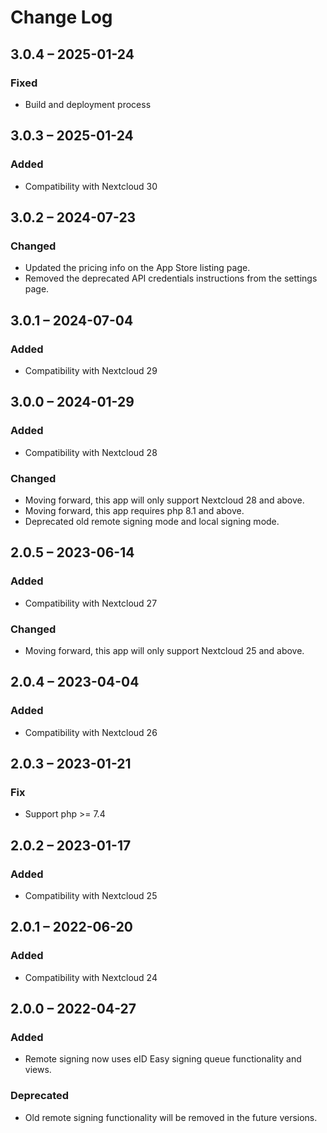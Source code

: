 # Change Log

## 3.0.4 – 2025-01-24
### Fixed
- Build and deployment process

## 3.0.3 – 2025-01-24
### Added
- Compatibility with Nextcloud 30

## 3.0.2 – 2024-07-23
### Changed
- Updated the pricing info on the App Store listing page.
- Removed the deprecated API credentials instructions from the settings page.

## 3.0.1 – 2024-07-04
### Added
- Compatibility with Nextcloud 29

## 3.0.0 – 2024-01-29
### Added
- Compatibility with Nextcloud 28

### Changed
- Moving forward, this app will only support Nextcloud 28 and above.
- Moving forward, this app requires php 8.1 and above.
- Deprecated old remote signing mode and local signing mode.

## 2.0.5 – 2023-06-14
### Added
- Compatibility with Nextcloud 27

### Changed
- Moving forward, this app will only support Nextcloud 25 and above.

## 2.0.4 – 2023-04-04
### Added
- Compatibility with Nextcloud 26

## 2.0.3 – 2023-01-21
### Fix
- Support php >= 7.4

## 2.0.2 – 2023-01-17
### Added
- Compatibility with Nextcloud 25

## 2.0.1 – 2022-06-20
### Added
- Compatibility with Nextcloud 24

## 2.0.0 – 2022-04-27
### Added
- Remote signing now uses eID Easy signing queue functionality and views.

### Deprecated
- Old remote signing functionality will be removed in the future versions.
